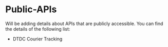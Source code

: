 # Public-APIs
Will be adding details about APIs that are publicly accessible. You can find the details of the following list:

* DTDC Courier Tracking
